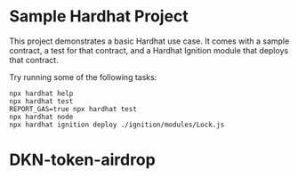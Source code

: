 # Sample Hardhat Project

This project demonstrates a basic Hardhat use case. It comes with a sample contract, a test for that contract, and a Hardhat Ignition module that deploys that contract.

Try running some of the following tasks:

```shell
npx hardhat help
npx hardhat test
REPORT_GAS=true npx hardhat test
npx hardhat node
npx hardhat ignition deploy ./ignition/modules/Lock.js
```
# DKN-token-airdrop
